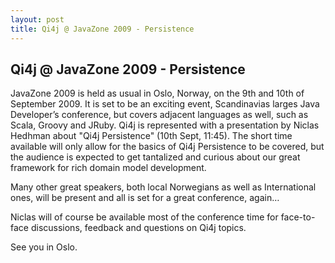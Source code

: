 ```yaml
---
layout: post
title: Qi4j @ JavaZone 2009 - Persistence
---
```

## Qi4j @ JavaZone 2009 - Persistence

JavaZone 2009 is held as usual in Oslo, Norway, on the 9th and 10th of September 2009. It is set to be an exciting event, Scandinavias larges Java Developer’s conference, but covers adjacent languages as well, such as Scala, Groovy and JRuby. Qi4j is represented with a presentation by Niclas Hedhman about "Qi4j Persistence" (10th Sept, 11:45). The short time available will only allow for the basics of Qi4j Persistence to be covered, but the audience is expected to get tantalized and curious about our great framework for rich domain model development.

Many other great speakers, both local Norwegians as well as International ones, will be present and all is set for a great conference, again…

Niclas will of course be available most of the conference time for face-to-face discussions, feedback and questions on Qi4j topics.

See you in Oslo.
